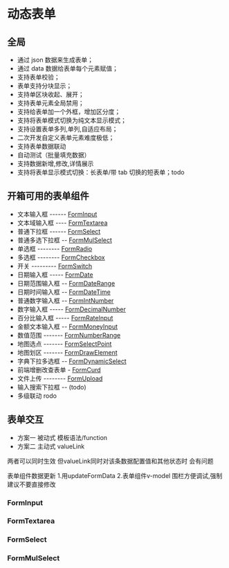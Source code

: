 
# 动态表单
## 全局

- 通过 json 数据来生成表单；
- 通过 data 数据给表单每个元素赋值；
- 支持表单校验；
- 表单支持分块显示；
- 支持单区块收起、展开；
- 支持表单元素全局禁用；
- 支持给表单加一个外框，增加区分度；
- 支持将表单模式切换为纯文本显示模式；
- 支持设置表单多列,单列,自适应布局；
- 二次开发自定义表单元素难度极低；
- 支持表单数据联动
- 自动测试（批量填充数据）
- 支持数据新增,修改,详情展示
- 支持将表单显示模式切换：长表单/带 tab 切换的短表单；todo



 ## 开箱可用的表单组件

- 文本输入框  ------  [FormInput](#forminput) 
- 文本域输入框 ---- [FormTextarea](#formtextarea) 
- 普通下拉框  ------  [FormSelect](#formselect) 
- 普通多选下拉框 -- [FormMulSelect](./#FormMulSelect) 
- 单选框  --------  [FormRadio](./#FormRadio) 
- 多选框   --------  [FormCheckbox](./#FormCheckbox)  
- 开关    ---------   [FormSwitch](./#FormSwitch)  
- 日期输入框 -----  [FormDate](./#FormDate) 
- 日期范围输入框 -- [FormDateRange](./#FormDateRange) 
- 日期时间输入框 -- [FormDateTime](./#FormDateTime) 
- 普通数字输入框 -- [FormIntNumber](./#FormIntNumber) 
- 数字输入框 ----- [FormDecimalNumber](./#FormDecimalNumber) 
- 百分比输入框 ----- [FormRateInput](./#FormRateInput) 
- 金额文本输入框  --  [FormMoneyInput](./#FormMoneyInput) 
- 数值范围  -------  [FormNumberRange](./#FormNumberRange) 
- 地图选点  ------- [FormSelectPoint](./#FormSelectPoint) 
- 地图划区  ------- [FormDrawElement](./#FormDrawElement) 
- 字典下拉多选框  --  [FormDynamicSelect](./#FormDynamicSelect)  
- 前端增删改查表单 -  [FormCurd](./#FormCurd) 
- 文件上传 -------- [FormUpload](./#FormUpload) 
- 输入搜索下拉框  -- (todo)
- 多级联动           rodo

  
## 表单交互
- 方案一   被动式  模板语法/function
- 方案二   主动式  valueLink
<!-- - 方案三   监听全局事件 -->

两者可以同时生效    但valueLink同时对该条数据配置值和其他状态时  会有问题


表单组件数据更新   1.用updateFormData    2.表单组件v-model   围栏方便调试,强制建议不要直接修改


### FormInput
### FormTextarea
### FormSelect
### FormMulSelect

   

